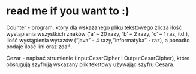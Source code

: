 # read me if you want to :)

Counter -  program, który dla wskazanego pliku tekstowego zlicza ilość wystąpienia wszystkich znaków
('a' – 20 razy, 'b' – 2 razy, 'c' – 1 raz, itd.), ilość wystąpienia wyrazów (“java” - 4 razy,“informatyka” - raz),
a ponadto podaje ilość lini oraz zdań.

Cezar - napisać strumienie (InputCesarCipher i OutputCesarCipher), które obsługują szyfrują wskazany plik tekstowy używając
szyfru Cesara.
